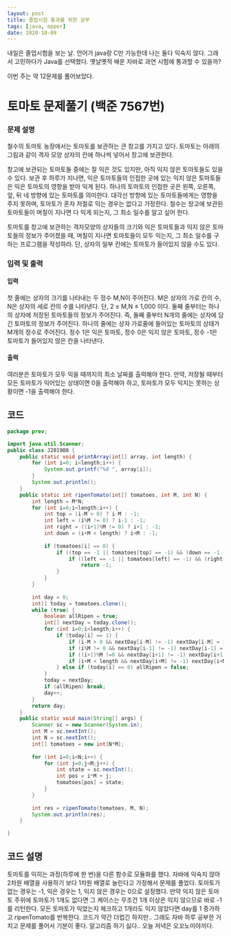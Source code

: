 ```yaml
---
layout: post
title: 졸업시험 통과를 위한 공부
tags: [java, epper]
date: 2020-10-09
---
```


내일은 졸업시험을 보는 날. 언어가 java랑 C만 가능한데 나는 둘다 익숙지 않다.
그래서 고민하다가 Java를 선택했다. 옛날옛적 배운 자바로 과연 시험에 통과할 수 있을까?

이번 주는 약 12문제를 풀어보았다.

# 토마토 문제풀기 (백준 7567번)

### 문제 설명
철수의 토마토 농장에서는 토마토를 보관하는 큰 창고를 가지고 있다. 토마토는 아래의 그림과 같이 격자 모양 상자의 칸에 하나씩 넣어서 창고에 보관한다. 

창고에 보관되는 토마토들 중에는 잘 익은 것도 있지만, 아직 익지 않은 토마토들도 있을 수 있다. 보관 후 하루가 지나면, 익은 토마토들의 인접한 곳에 있는 익지 않은 토마토들은 익은 토마토의 영향을 받아 익게 된다. 하나의 토마토의 인접한 곳은 왼쪽, 오른쪽, 앞, 뒤 네 방향에 있는 토마토를 의미한다. 대각선 방향에 있는 토마토들에게는 영향을 주지 못하며, 토마토가 혼자 저절로 익는 경우는 없다고 가정한다. 철수는 창고에 보관된 토마토들이 며칠이 지나면 다 익게 되는지, 그 최소 일수를 알고 싶어 한다.

토마토를 창고에 보관하는 격자모양의 상자들의 크기와 익은 토마토들과 익지 않은 토마토들의 정보가 주어졌을 때, 며칠이 지나면 토마토들이 모두 익는지, 그 최소 일수를 구하는 프로그램을 작성하라. 단, 상자의 일부 칸에는 토마토가 들어있지 않을 수도 있다.

### 입력 및 출력

#### 입력

첫 줄에는 상자의 크기를 나타내는 두 정수 M,N이 주어진다. M은 상자의 가로 칸의 수, N은 상자의 세로 칸의 수를 나타낸다. 단, 2 ≤ M,N ≤ 1,000 이다. 둘째 줄부터는 하나의 상자에 저장된 토마토들의 정보가 주어진다. 즉, 둘째 줄부터 N개의 줄에는 상자에 담긴 토마토의 정보가 주어진다. 하나의 줄에는 상자 가로줄에 들어있는 토마토의 상태가 M개의 정수로 주어진다. 정수 1은 익은 토마토, 정수 0은 익지 않은 토마토, 정수 -1은 토마토가 들어있지 않은 칸을 나타낸다. 

#### 출력

여러분은 토마토가 모두 익을 때까지의 최소 날짜를 출력해야 한다. 만약, 저장될 때부터 모든 토마토가 익어있는 상태이면 0을 출력해야 하고, 토마토가 모두 익지는 못하는 상황이면 -1을 출력해야 한다.

## 코드

```java
package prev;

import java.util.Scanner;
public class J201908 {
	public static void printArray(int[] array, int length) {
		for (int i=0; i<length;i++) {
			System.out.printf("%d ", array[i]);
		}
		System.out.println();
	}
	public static int ripenTomato(int[] tomatoes, int M, int N) {
		int length = M*N;
		for (int i=0;i<length;i++) {
			int top = (i-M > 0) ? i-M : -1;
			int left = (i%M != 0) ? i-1 : -1;
			int right = ((i+1)%M != 0) ? i+1 : -1;
			int down = (i+M < length) ? i+M : -1;
			
			if (tomatoes[i] == 0) {
				if ((top == -1 || tomatoes[top] == -1) && (down == -1 || tomatoes[down] == -1)) {
					if ((left == -1 || tomatoes[left] == -1) && (right == -1 || tomatoes[right] == -1))
						return -1;
				}
			}
		}
		
		int day = 0;
		int[] today = tomatoes.clone();
		while (true) {
			boolean allRipen = true;
			int[] nextDay = today.clone();
			for (int i=0;i<length;i++) {
				if (today[i] == 1) {
					if (i-M > 0 && nextDay[i-M] != -1) nextDay[i-M] = 1;
					if (i%M != 0 && nextDay[i-1] != -1) nextDay[i-1] = 1;
					if ((i+1)%M !=0 && nextDay[i+1] != -1) nextDay[i+1] = 1;
					if (i+M < length && nextDay[i+M] != -1) nextDay[i+M] = 1;
				} else if (today[i] == 0) allRipen = false;
			}
			today = nextDay;
			if (allRipen) break;
			day++;
		}
		return day;
	}
	public static void main(String[] args) {
		Scanner sc = new Scanner(System.in);
		int M = sc.nextInt();
		int N = sc.nextInt();
		int[] tomatoes = new int[N*M];
		
		for (int i=0;i<N;i++) {
			for (int j=0;j<M;j++) {
				int state = sc.nextInt();
				int pos = i*M + j;
				tomatoes[pos] = state;
			}
		}
		
		int res = ripenTomato(tomatoes, M, N);
		System.out.println(res);
	}

}
```

## 코드 설명

토마토를 익히는 과정(하루에 한 번)을 다른 함수로 모듈화를 했다. 자바에 익숙지 않아 2차원 배열을 사용하기 보다 1차원 배열로 늘린다고 가정해서 문제를 풀었다.
토마토가 없는 경우는 -1, 익은 경우는 1, 익지 않은 경우는 0으로 설정했다. 만약 익지 않은 토마토 주위에 토마토가 1개도 없다면 그 케이스는 무조건 1개 이상은 익지 않으므로 바로 -1를 리턴한다.
모든 토마토가 익었는지 체크하고 1개라도 익지 않았다면 day를 1 증가하고 ripenTomato를 반복한다. 코드가 약간 더럽긴 하지만.. 그래도 자바 하루 공부한 거 치고 문제를 풀어서 기분이 좋다.
알고리즘 하기 싫다.. 오늘 저녁은 오꼬노미야끼다.